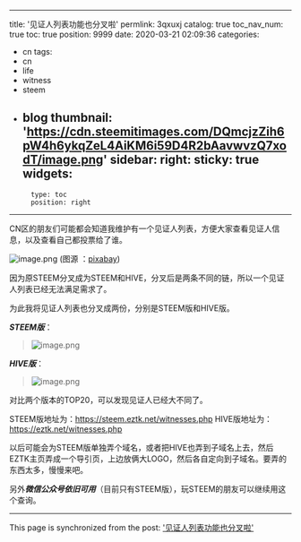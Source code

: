 
---
title: '见证人列表功能也分叉啦'
permlink: 3qxuxj
catalog: true
toc_nav_num: true
toc: true
position: 9999
date: 2020-03-21 02:09:36
categories:
- cn
tags:
- cn
- life
- witness
- steem
- blog
thumbnail: 'https://cdn.steemitimages.com/DQmcjzZih6pW4h6ykqZeL4AiKM6i59D4R2bAavwvzQ7xodT/image.png'
sidebar:
    right:
        sticky: true
widgets:
    -
        type: toc
        position: right
---


CN区的朋友们可能都会知道我维护有一个见证人列表，方便大家查看见证人信息，以及查看自己都投票给了谁。


![image.png](https://cdn.steemitimages.com/DQmcjzZih6pW4h6ykqZeL4AiKM6i59D4R2bAavwvzQ7xodT/image.png)
(图源 ：[pixabay](https://pixabay.com/))


因为原STEEM分叉成为STEEM和HIVE，分叉后是两条不同的链，所以一个见证人列表已经无法满足需求了。

为此我将见证人列表也分叉成两份，分别是STEEM版和HIVE版。

***STEEM版***：
>![image.png](https://cdn.steemitimages.com/DQmW4SVGLSdSEK9877AWVpYDH8hox9BEcLnrmNxuGqacNiq/image.png)

***HIVE版***：
>![image.png](https://cdn.steemitimages.com/DQmSVeShtroVT4aonsZchfkEYReta68kNyiM37FgQQNCaSJ/image.png)

对比两个版本的TOP20，可以发现见证人已经大不同了。

STEEM版地址为：https://steem.eztk.net/witnesses.php
HIVE版地址为：https://eztk.net/witnesses.php

以后可能会为STEEM版单独弄个域名，或者把HIVE也弄到子域名上去，然后EZTK主页弄成一个导引页，上边放俩大LOGO，然后各自定向到子域名。要弄的东西太多，慢慢来吧。

另外***微信公众号依旧可用***（目前只有STEEM版），玩STEEM的朋友可以继续用这个查询。

- - -

This page is synchronized from the post: ['见证人列表功能也分叉啦'](https://steemit.com/@oflyhigh/3qxuxj)
